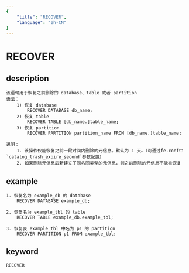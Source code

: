 ```yaml
---
{
    "title": "RECOVER",
    "language": "zh-CN"
}
---
```


<!-- 
Licensed to the Apache Software Foundation (ASF) under one
or more contributor license agreements.  See the NOTICE file
distributed with this work for additional information
regarding copyright ownership.  The ASF licenses this file
to you under the Apache License, Version 2.0 (the
"License"); you may not use this file except in compliance
with the License.  You may obtain a copy of the License at

  http://www.apache.org/licenses/LICENSE-2.0

Unless required by applicable law or agreed to in writing,
software distributed under the License is distributed on an
"AS IS" BASIS, WITHOUT WARRANTIES OR CONDITIONS OF ANY
KIND, either express or implied.  See the License for the
specific language governing permissions and limitations
under the License.
-->

# RECOVER
## description
    该语句用于恢复之前删除的 database、table 或者 partition
    语法：
        1) 恢复 database
            RECOVER DATABASE db_name;
        2) 恢复 table
            RECOVER TABLE [db_name.]table_name;
        3) 恢复 partition
            RECOVER PARTITION partition_name FROM [db_name.]table_name;
    
    说明：
        1. 该操作仅能恢复之前一段时间内删除的元信息。默认为 1 天。（可通过fe.conf中`catalog_trash_expire_second`参数配置）
        2. 如果删除元信息后新建立了同名同类型的元信息，则之前删除的元信息不能被恢复

## example
    1. 恢复名为 example_db 的 database
        RECOVER DATABASE example_db;
        
    2. 恢复名为 example_tbl 的 table
        RECOVER TABLE example_db.example_tbl;
        
    3. 恢复表 example_tbl 中名为 p1 的 partition
        RECOVER PARTITION p1 FROM example_tbl;
        
## keyword
    RECOVER
    
